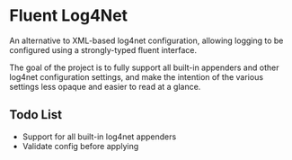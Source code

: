 Fluent Log4Net
==============

An alternative to XML-based log4net configuration, allowing logging to be configured
using a strongly-typed fluent interface.

The goal of the project is to fully support all built-in appenders and other log4net
configuration settings, and make the intention of the various settings less opaque
and easier to read at a glance.

Todo List
---------

* Support for all built-in log4net appenders
* Validate config before applying